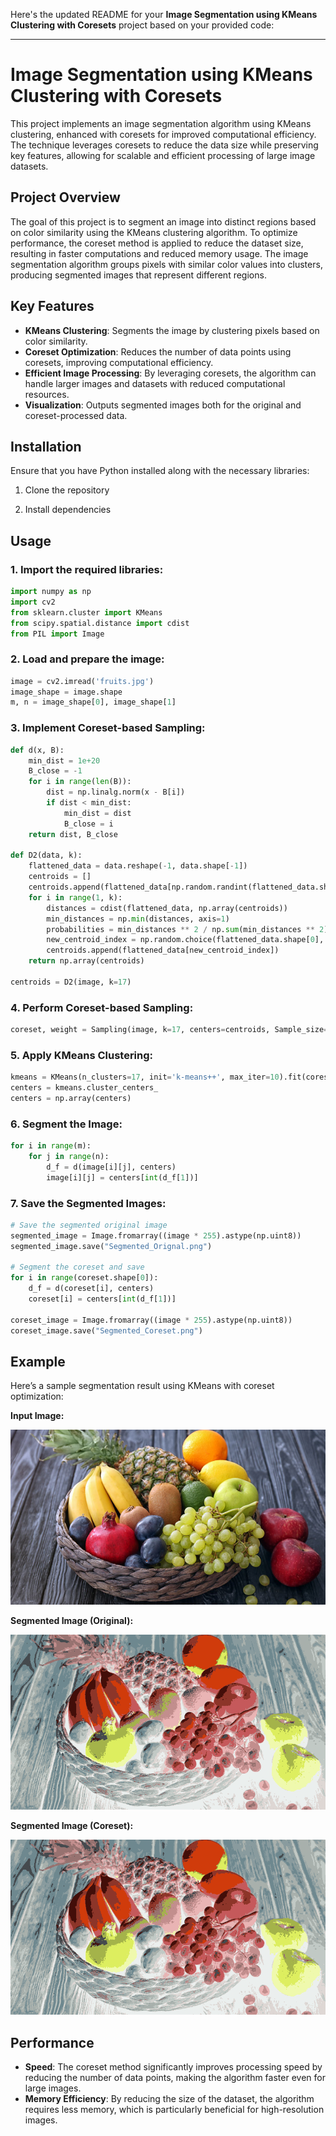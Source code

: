 Here's the updated README for your **Image Segmentation using KMeans Clustering with Coresets** project based on your provided code:

---

# Image Segmentation using KMeans Clustering with Coresets

This project implements an image segmentation algorithm using KMeans clustering, enhanced with coresets for improved computational efficiency. The technique leverages coresets to reduce the data size while preserving key features, allowing for scalable and efficient processing of large image datasets.

## Project Overview

The goal of this project is to segment an image into distinct regions based on color similarity using the KMeans clustering algorithm. To optimize performance, the coreset method is applied to reduce the dataset size, resulting in faster computations and reduced memory usage. The image segmentation algorithm groups pixels with similar color values into clusters, producing segmented images that represent different regions.

## Key Features

- **KMeans Clustering**: Segments the image by clustering pixels based on color similarity.
- **Coreset Optimization**: Reduces the number of data points using coresets, improving computational efficiency.
- **Efficient Image Processing**: By leveraging coresets, the algorithm can handle larger images and datasets with reduced computational resources.
- **Visualization**: Outputs segmented images both for the original and coreset-processed data.

## Installation

Ensure that you have Python installed along with the necessary libraries:

1. Clone the repository

2. Install dependencies

## Usage

### 1. Import the required libraries:
```python
import numpy as np
import cv2
from sklearn.cluster import KMeans
from scipy.spatial.distance import cdist
from PIL import Image
```

### 2. Load and prepare the image:
```python
image = cv2.imread('fruits.jpg')
image_shape = image.shape
m, n = image_shape[0], image_shape[1]
```

### 3. Implement Coreset-based Sampling:
```python
def d(x, B):
    min_dist = 1e+20
    B_close = -1
    for i in range(len(B)):
        dist = np.linalg.norm(x - B[i])
        if dist < min_dist:
            min_dist = dist
            B_close = i
    return dist, B_close

def D2(data, k):
    flattened_data = data.reshape(-1, data.shape[-1])
    centroids = []
    centroids.append(flattened_data[np.random.randint(flattened_data.shape[0])])
    for i in range(1, k):
        distances = cdist(flattened_data, np.array(centroids))
        min_distances = np.min(distances, axis=1)
        probabilities = min_distances ** 2 / np.sum(min_distances ** 2)
        new_centroid_index = np.random.choice(flattened_data.shape[0], p=probabilities)
        centroids.append(flattened_data[new_centroid_index])
    return np.array(centroids)

centroids = D2(image, k=17)
```

### 4. Perform Coreset-based Sampling:
```python
coreset, weight = Sampling(image, k=17, centers=centroids, Sample_size=100)
```

### 5. Apply KMeans Clustering:
```python
kmeans = KMeans(n_clusters=17, init='k-means++', max_iter=10).fit(coreset, sample_weight=weight)
centers = kmeans.cluster_centers_
centers = np.array(centers)
```

### 6. Segment the Image:
```python
for i in range(m):
    for j in range(n):
        d_f = d(image[i][j], centers)
        image[i][j] = centers[int(d_f[1])]
```

### 7. Save the Segmented Images:
```python
# Save the segmented original image
segmented_image = Image.fromarray((image * 255).astype(np.uint8))
segmented_image.save("Segmented_Orignal.png")

# Segment the coreset and save
for i in range(coreset.shape[0]):
    d_f = d(coreset[i], centers)
    coreset[i] = centers[int(d_f[1])]
    
coreset_image = Image.fromarray((image * 255).astype(np.uint8))
coreset_image.save("Segmented_Coreset.png")
```

## Example

Here’s a sample segmentation result using KMeans with coreset optimization:

**Input Image:**

![Input Image](fruits.jpg)

**Segmented Image (Original):**

![Segmented Image](Segmented_Orignal.png)

**Segmented Image (Coreset):**

![Segmented Image](Segmented_Coreset.png)

## Performance

- **Speed**: The coreset method significantly improves processing speed by reducing the number of data points, making the algorithm faster even for large images.
- **Memory Efficiency**: By reducing the size of the dataset, the algorithm requires less memory, which is particularly beneficial for high-resolution images.


